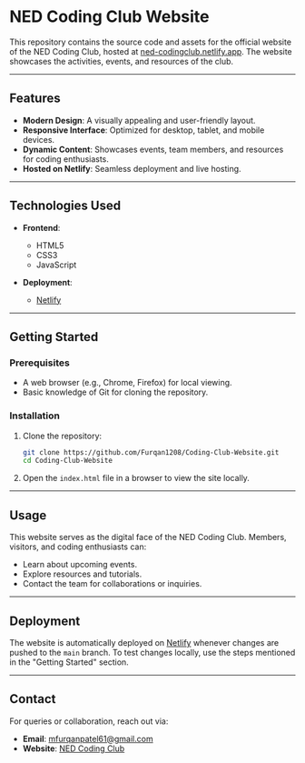 # NED Coding Club Website

This repository contains the source code and assets for the official website of the NED Coding Club, hosted at [ned-codingclub.netlify.app](https://ned-codingclub.netlify.app/). The website showcases the activities, events, and resources of the club.

---

## Features

- **Modern Design**: A visually appealing and user-friendly layout.
- **Responsive Interface**: Optimized for desktop, tablet, and mobile devices.
- **Dynamic Content**: Showcases events, team members, and resources for coding enthusiasts.
- **Hosted on Netlify**: Seamless deployment and live hosting.

---

## Technologies Used

- **Frontend**:
  - HTML5
  - CSS3
  - JavaScript

- **Deployment**:
  - [Netlify](https://www.netlify.com/)

---

## Getting Started

### Prerequisites

- A web browser (e.g., Chrome, Firefox) for local viewing.
- Basic knowledge of Git for cloning the repository.

### Installation

1. Clone the repository:
   ```bash
   git clone https://github.com/Furqan1208/Coding-Club-Website.git
   cd Coding-Club-Website
   ```

2. Open the `index.html` file in a browser to view the site locally.

---

## Usage

This website serves as the digital face of the NED Coding Club. Members, visitors, and coding enthusiasts can:

- Learn about upcoming events.
- Explore resources and tutorials.
- Contact the team for collaborations or inquiries.

---

## Deployment

The website is automatically deployed on [Netlify](https://www.netlify.com/) whenever changes are pushed to the `main` branch. To test changes locally, use the steps mentioned in the "Getting Started" section.

---

## Contact

For queries or collaboration, reach out via:

- **Email**: [mfurqanpatel61@gmail.com](mailto:mfurqanpatel61@gmail.com)
- **Website**: [NED Coding Club](https://ned-codingclub.netlify.app/)



